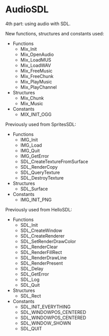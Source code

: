 # AudioSDL
4th part: using audio with SDL.

New functions, structures and constants used:
- Functions
  - Mix_Init
  - Mix_OpenAudio
  - Mix_LoadMUS
  - Mix_LoadWAV
  - Mix_FreeMusic
  - Mix_FreeChunk
  - Mix_PlayMusic
  - Mix_PlayChannel
- Structures
  - Mix_Chunk
  - Mix_Music
- Constants
  - MIX_INIT_OGG

Previously used from SpritesSDL:
- Functions
  - IMG_Init
  - IMG_Load
  - IMG_Quit
  - IMG_GetError
  - SDL_CreateTextureFromSurface
  - SDL_RenderCopy
  - SDL_QueryTexture
  - SDL_DestroyTexture
- Structures
  - SDL_Surface
- Constants
  - IMG_INIT_PNG

Previously used from HelloSDL:
- Functions
  - SDL_Init
  - SDL_CreateWindow
  - SDL_CreateRenderer
  - SDL_SetRenderDrawColor
  - SDL_RenderClear
  - SDL_RenderFillRect
  - SDL_RenderDrawLine
  - SDL_RenderPresent
  - SDL_Delay
  - SDL_GetError
  - SDL_Log
  - SDL_Quit
- Structures
  - SDL_Rect
- Constants
  - SDL_INIT_EVERYTHING
  - SDL_WINDOWPOS_CENTERED
  - SDL_WINDOWPOS_CENTERED
  - SDL_WINDOW_SHOWN
  - SDL_QUIT
